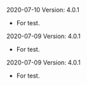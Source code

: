 2020-07-10 Version: 4.0.1
- For test.

2020-07-09 Version: 4.0.1
- For test.

2020-07-09 Version: 4.0.1
- For test.

